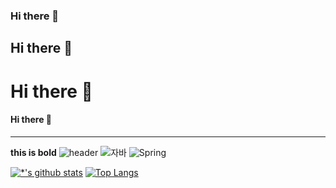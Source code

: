 ### Hi there 👋
## Hi there 👋
# Hi there 👋
#### Hi there 👋
---
**this is bold**
![header](https://capsule-render.vercel.app/api?type=wave&color=auto&height=300&section=header&text=깃허브%20특강&fontSize=90)
![자바](https://img.shields.io/badge/-자바-007396?style=flat&logo=Java&logoColor=ffffff)
![Spring](https://img.shields.io/badge/-Spring-6DB33F?style=for-the-badge&logo=Spring&logoColor=white)

[![*'s github stats](https://github-readme-stats.vercel.app/api?username=ImSeohyun)](https://github.com/ImSeohyun)
[![Top Langs](https://github-readme-stats.vercel.app/api/top-langs/?username=ImSeohyun)](https://github.com/ImSeohyun/github-readme-stats)
